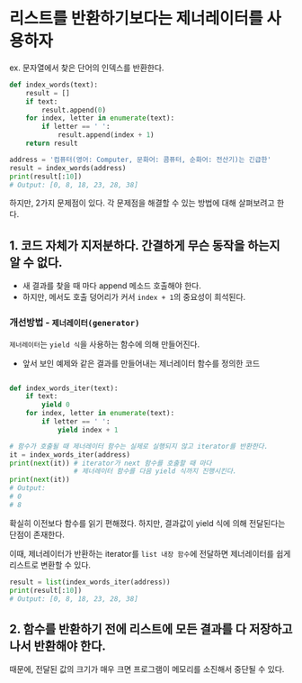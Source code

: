 # 리스트를 반환하기보다는 제너레이터를 사용하자 

ex. 문자열에서 찾은 단어의 인덱스를 반환한다. 
``` python
def index_words(text):
    result = []
    if text:
        result.append(0)
    for index, letter in enumerate(text):
        if letter == ' ':
            result.append(index + 1)
    return result

address = '컴퓨터(영어: Computer, 문화어: 콤퓨터, 순화어: 전산기)는 긴급한'
result = index_words(address)
print(result[:10])
# Output: [0, 8, 18, 23, 28, 38]
```

하지만, 2가지 문제점이 있다. 각 문제점을 해결할 수 있는 방법에 대해 살펴보려고 한다. 

## 1. 코드 자체가 지저분하다. 간결하게 무슨 동작을 하는지 알 수 없다.

- 새 결과를 찾을 때 마다 append 메소드 호출해야 한다.
- 하지만, 메서도 호출 덩어리가 커서 `index + 1`의 중요성이 희석된다.

### 개선방법 - `제너레이터(generator)`

`제너레이터`는 `yield 식`을 사용하는 함수에 의해 만들어진다. 

- 앞서 보인 예제와 같은 결과를 만들어내는 제너레이터 함수를 정의한 코드
``` python 

def index_words_iter(text):
    if text:
        yield 0
    for index, letter in enumerate(text):
        if letter == ' ':
            yield index + 1

# 함수가 호출될 때 제너레이터 함수는 실제로 실행되지 않고 iterator를 반환한다. 
it = index_words_iter(address)
print(next(it)) # iterator가 next 함수를 호출할 때 마다
                # 제너레이터 함수를 다음 yield 식까지 진행시킨다. 
print(next(it))
# Output: 
# 0
# 8
```

확실히 이전보다 함수를 읽기 편해졌다. 하지만, 결과값이 yield 식에 의해 전달된다는 단점이 존재한다.  

이때, 제너레이터가 반환하는 iterator를 `list 내장 함수`에 전달하면 제너레이터를 쉽게 리스트로 변환할 수 있다. 

``` python
result = list(index_words_iter(address))
print(result[:10])
# Output: [0, 8, 18, 23, 28, 38]
```

## 2. 함수를 반환하기 전에 리스트에 모든 결과를 다 저장하고 나서 반환해야 한다. 

때문에, 전달된 값의 크기가 매우 크면 프로그램이 메모리를 소진해서 중단될 수 있다. 






























